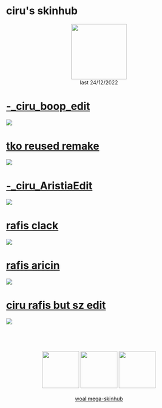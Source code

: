 # ciru's skinhub
<p align="center">
<a href="https://osu.ppy.sh/users/6114695">
  <img src="https://a.ppy.sh/6114695"  
       width="150"
       height="150"></a>
<br>
last 24/12/2022
</p>

# [-_ciru_boop_edit](https://github.com/rudjx3/skins/raw/main/ciru/-_ciru_boop_edit.osk)
[![](https://i.imgur.com/A7i9w9c.jpeg)](https://github.com/rudjx3/skins/raw/main/ciru/-_ciru_boop_edit.osk)

# [tko reused remake](https://github.com/rudjx3/skins/raw/main/ciru/tko%20reused%20remake.osk)
[![](https://osu.ppy.sh/ss/18330165/692a)](https://github.com/rudjx3/skins/raw/main/ciru/tko%20reused%20remake.osk)

# [-_ciru_AristiaEdit](https://github.com/rudjx3/skins/raw/main/ciru/-_ciru_AristiaEdit.osk)
[![](https://i.imgur.com/DU3oeGa.png)](https://github.com/rudjx3/skins/raw/main/ciru/-_ciru_AristiaEdit.osk)

# [rafis clack](https://github.com/rudjx3/skins/raw/main/ciru/rafis%20clack.osk)
[![](https://osu.ppy.sh/ss/18331579/d31e)](https://github.com/rudjx3/skins/raw/main/ciru/rafis%20clack.osk)

# [rafis aricin](https://github.com/rudjx3/skins/raw/main/ciru/rafis_aricin.osk)
[![](https://osu.ppy.sh/ss/18330174/6df5)](https://github.com/rudjx3/skins/raw/main/ciru/rafis_aricin.osk)

# [ciru rafis but sz edit](https://github.com/rudjx3/skins/raw/main/ciru/ciru%20rafis%20but%20sz%20edit.osk)
[![](https://osu.ppy.sh/ss/18331590/f647)](https://github.com/rudjx3/skins/raw/main/ciru/ciru%20rafis%20but%20sz%20edit.osk)


#
<p align="center">
  <br></br>
  <a href="https://www.twitch.tv/ciru_osu">
  <img src="https://i.imgur.com/HM030lk.png" 
       width="100" 
       height="100"></a>
  <a href="https://www.youtube.com/@ciru./videos">
  <img src="https://i.imgur.com/YWbDUUy.png"  
       width="100" 
       height="100"></a>
  <a href="https://twitter.com/ciru_osu">
  <img src="https://i.imgur.com/PUQ5uWf.png" 
       width="100" 
       height="100"></a>
  <br></br>
  <a href="README.md">woal mega-skinhub</a>
 </p>
